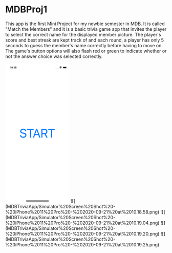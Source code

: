 # MDBProj1

This app is the first Mini Project for my newbie semester in MDB. It is called "Match the Members" and it is a basic trivia game app that
invites the player to select the correct name for the displayed member picture. The player's score and best streak are kept track of and 
each round, a player has only 5 seconds to guess the member's name correctly before having to move on. The game's button options
will also flash red or green to indicate whether or not the answer choice was selected correctly.

<img src = "MDBTriviaApp/Simulator%20Screen%20Shot%20-%20iPhone%2011%20Pro%20-%202020-09-21%20at%2010.18.58.png" width = "200">
![](MDBTriviaApp/Simulator%20Screen%20Shot%20-%20iPhone%2011%20Pro%20-%202020-09-21%20at%2010.18.58.png)
![](MDBTriviaApp/Simulator%20Screen%20Shot%20-%20iPhone%2011%20Pro%20-%202020-09-21%20at%2010.19.04.png)
![](MDBTriviaApp/Simulator%20Screen%20Shot%20-%20iPhone%2011%20Pro%20-%202020-09-21%20at%2010.19.20.png)
![](MDBTriviaApp/Simulator%20Screen%20Shot%20-%20iPhone%2011%20Pro%20-%202020-09-21%20at%2010.19.25.png)
